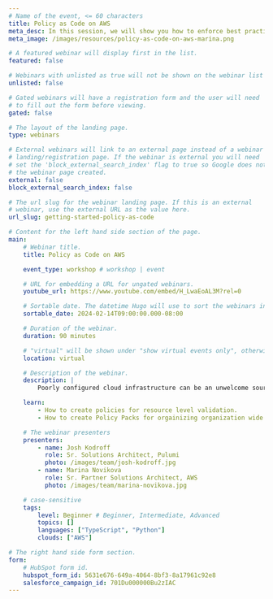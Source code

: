 ```yaml
---
# Name of the event, <= 60 characters
title: Policy as Code on AWS
meta_desc: In this session, we will show you how to enforce best practices by creating policies that scale from a single infrastructure stack to your entire organization
meta_image: /images/resources/policy-as-code-on-aws-marina.png

# A featured webinar will display first in the list.
featured: false

# Webinars with unlisted as true will not be shown on the webinar list
unlisted: false

# Gated webinars will have a registration form and the user will need
# to fill out the form before viewing.
gated: false

# The layout of the landing page.
type: webinars

# External webinars will link to an external page instead of a webinar
# landing/registration page. If the webinar is external you will need
# set the 'block_external_search_index' flag to true so Google does not index
# the webinar page created.
external: false
block_external_search_index: false

# The url slug for the webinar landing page. If this is an external
# webinar, use the external URL as the value here.
url_slug: getting-started-policy-as-code

# Content for the left hand side section of the page.
main:
    # Webinar title.
    title: Policy as Code on AWS

    event_type: workshop # workshop | event

    # URL for embedding a URL for ungated webinars.
    youtube_url: https://www.youtube.com/embed/H_LwaEoAL3M?rel=0

    # Sortable date. The datetime Hugo will use to sort the webinars in date order.
    sortable_date: 2024-02-14T09:00:00.000-08:00

    # Duration of the webinar.
    duration: 90 minutes

    # "virtual" will be shown under "show virtual events only", otherwise shown as City, State (seattle, wa)
    location: virtual

    # Description of the webinar.
    description: |
        Poorly configured cloud infrastructure can be an unwelcome source of security, reliability, and cost issues. In this session, the Pulumi team will show you how to enforce best practices by creating policies that scale from a single infrastructure stack to your entire organization. And you can do all of this in TypeScript and/or Python!

    learn:
        - How to create policies for resource level validation.
        - How to create Policy Packs for orgainizing organization wide policies.

    # The webinar presenters
    presenters:
        - name: Josh Kodroff
          role: Sr. Solutions Architect, Pulumi
          photo: /images/team/josh-kodroff.jpg
        - name: Marina Novikova
          role: Sr. Partner Solutions Architect, AWS
          photo: /images/team/marina-novikova.jpg

    # case-sensitive
    tags:
        level: Beginner # Beginner, Intermediate, Advanced
        topics: []
        languages: ["TypeScript", "Python"]
        clouds: ["AWS"]

# The right hand side form section.
form:
    # HubSpot form id.
    hubspot_form_id: 5631e676-649a-4064-8bf3-8a17961c92e8
    salesforce_campaign_id: 701Du000000Bu2zIAC
---
```

